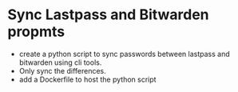 # Sync Lastpass and Bitwarden propmts
- create a python script to sync passwords between lastpass and bitwarden using cli tools.
- Only sync the differences.
- add a Dockerfile to host the python script
